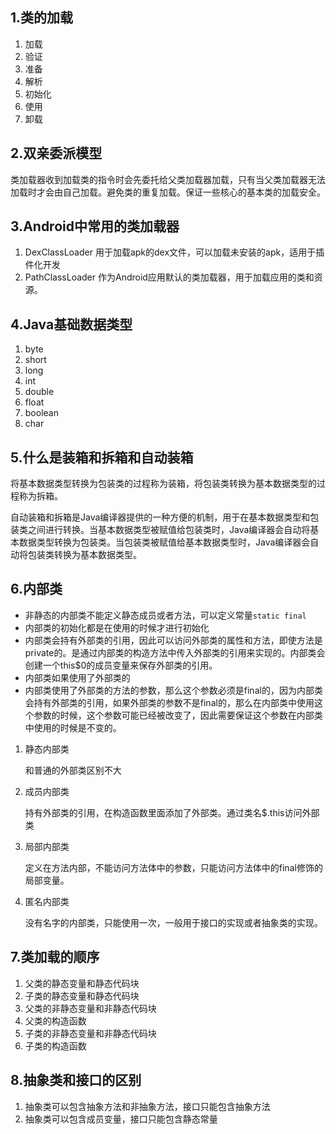 ## 1.类的加载

1. 加载
2. 验证
3. 准备
4. 解析
5. 初始化
6. 使用
7. 卸载

## 2.双亲委派模型

类加载器收到加载类的指令时会先委托给父类加载器加载，只有当父类加载器无法加载时才会由自己加载。避免类的重复加载。保证一些核心的基本类的加载安全。

## 3.Android中常用的类加载器

1. DexClassLoader 用于加载apk的dex文件，可以加载未安装的apk，适用于插件化开发
2. PathClassLoader 作为Android应用默认的类加载器，用于加载应用的类和资源。

## 4.Java基础数据类型

1. byte
2. short 
3. long
4. int
5. double
6. float
7. boolean
8. char

## 5.什么是装箱和拆箱和自动装箱

将基本数据类型转换为包装类的过程称为装箱，将包装类转换为基本数据类型的过程称为拆箱。

自动装箱和拆箱是Java编译器提供的一种方便的机制，用于在基本数据类型和包装类之间进行转换。当基本数据类型被赋值给包装类时，Java编译器会自动将基本数据类型转换为包装类。当包装类被赋值给基本数据类型时，Java编译器会自动将包装类转换为基本数据类型。

## 6.内部类

* 非静态的内部类不能定义静态成员或者方法，可以定义常量`static final`
* 内部类的初始化都是在使用的时候才进行初始化
* 内部类会持有外部类的引用，因此可以访问外部类的属性和方法，即使方法是private的。是通过内部类的构造方法中传入外部类的引用来实现的。内部类会创建一个this$0的成员变量来保存外部类的引用。
* 内部类如果使用了外部类的 
* 内部类使用了外部类的方法的参数，那么这个参数必须是final的，因为内部类会持有外部类的引用，如果外部类的参数不是final的，那么在内部类中使用这个参数的时候，这个参数可能已经被改变了，因此需要保证这个参数在内部类中使用的时候是不变的。

1. 静态内部类

    和普通的外部类区别不大
2. 成员内部类

    持有外部类的引用，在构造函数里面添加了外部类。通过类名$.this访问外部类
3. 局部内部类

    定义在方法内部，不能访问方法体中的参数，只能访问方法体中的final修饰的局部变量。
4. 匿名内部类

    没有名字的内部类，只能使用一次，一般用于接口的实现或者抽象类的实现。

## 7.类加载的顺序
1. 父类的静态变量和静态代码块
2. 子类的静态变量和静态代码块
3. 父类的非静态变量和非静态代码块
4. 父类的构造函数
5. 子类的非静态变量和非静态代码块
6. 子类的构造函数

## 8.抽象类和接口的区别

1. 抽象类可以包含抽象方法和非抽象方法，接口只能包含抽象方法
2. 抽象类可以包含成员变量，接口只能包含静态常量


